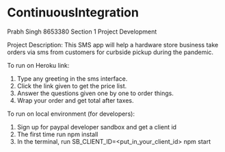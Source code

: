 # ContinuousIntegration
Prabh Singh
8653380
Section 1
Project Development

Project Description:
This SMS app will help a hardware store business take orders via sms from customers for curbside pickup during the pandemic.

To run on Heroku link:

1. Type any greeting in the sms interface.
2. Click the link given to get the price list.
3. Answer the questions given one by one to order things.
4. Wrap your order and get total after taxes.


To run on local environment (for developers):

1. Sign up for paypal developer sandbox and get a client id
2. The first time run npm install
3. In the terminal, run SB_CLIENT_ID=<put_in_your_client_id> npm start

